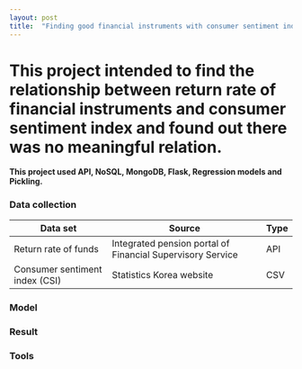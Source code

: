 ```yaml
---
layout: post
title:  "Finding good financial instruments with consumer sentiment index data"
---
```


# This project intended to find the relationship between return rate of financial instruments and consumer sentiment index and found out there was no meaningful relation.
**This project used API, NoSQL, MongoDB, Flask, Regression models and Pickling.**

### Data collection

|Data set|Source|Type|
|---|---|---|
|Return rate of funds|Integrated pension portal of Financial Supervisory Service|API|
|Consumer sentiment index (CSI)|Statistics Korea website|CSV|


### Model


### Result


### Tools
